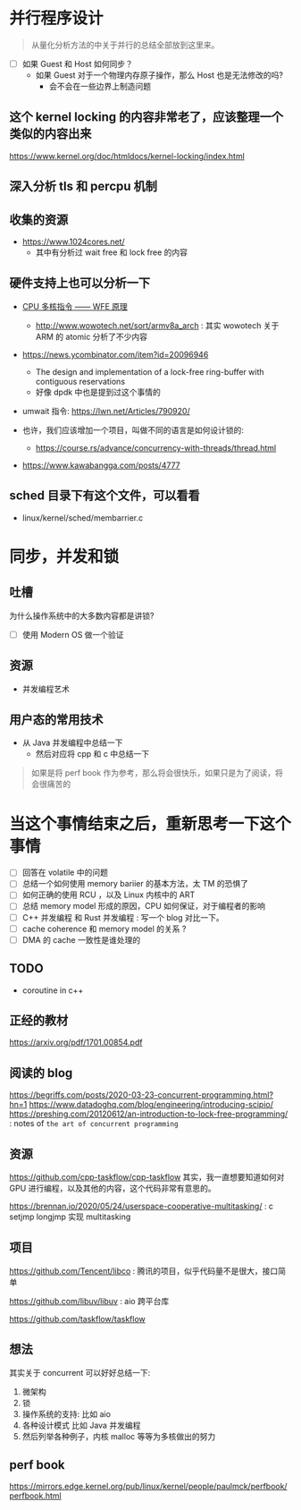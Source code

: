 # 并行程序设计

> 从量化分析方法的中关于并行的总结全部放到这里来。

- [ ] 如果 Guest 和 Host 如何同步？
  - 如果 Guest 对于一个物理内存原子操作，那么 Host 也是无法修改的吗?
    - 会不会在一些边界上制造问题

## 这个 kernel locking 的内容非常老了，应该整理一个类似的内容出来
https://www.kernel.org/doc/htmldocs/kernel-locking/index.html

## 深入分析 tls 和 percpu 机制

## 收集的资源
- https://www.1024cores.net/
  - 其中有分析过 wait free 和 lock free 的内容

## 硬件支持上也可以分析一下
- [CPU 多核指令 —— WFE 原理](http://www.wowotech.net/armv8a_arch/499.html)
  - http://www.wowotech.net/sort/armv8a_arch : 其实 wowotech 关于 ARM 的 atomic 分析了不少内容

- https://news.ycombinator.com/item?id=20096946
  - The design and implementation of a lock-free ring-buffer with contiguous reservations
  - 好像 dpdk 中也是提到过这个事情的

- umwait 指令: https://lwn.net/Articles/790920/

- 也许，我们应该增加一个项目，叫做不同的语言是如何设计锁的:
  - https://course.rs/advance/concurrency-with-threads/thread.html
- https://www.kawabangga.com/posts/4777

## sched 目录下有这个文件，可以看看
- linux/kernel/sched/membarrier.c

# 同步，并发和锁

## 吐槽
为什么操作系统中的大多数内容都是讲锁?
- [ ] 使用 Modern OS 做一个验证

## 资源
- 并发编程艺术

## 用户态的常用技术
- 从 Java 并发编程中总结一下
  - 然后对应将 cpp 和 c 中总结一下

> 如果是将 perf book 作为参考，那么将会很快乐，如果只是为了阅读，将会很痛苦的

# 当这个事情结束之后，重新思考一下这个事情
- [ ] 回答在 volatile 中的问题
- [ ] 总结一个如何使用 memory bariier 的基本方法，太 TM 的恐惧了
- [ ] 如何正确的使用 RCU ，以及 Linux 内核中的 ART
- [ ] 总结 memory model 形成的原因，CPU 如何保证，对于编程者的影响
- [ ] C++ 并发编程 和 Rust 并发编程 : 写一个 blog 对比一下。
- [ ] cache coherence 和 memory model 的关系 ?
- [ ] DMA 的 cache 一致性是谁处理的

## TODO
- coroutine in c++

## 正经的教材
https://arxiv.org/pdf/1701.00854.pdf

## 阅读的 blog

https://begriffs.com/posts/2020-03-23-concurrent-programming.html?hn=1
https://www.datadoghq.com/blog/engineering/introducing-scipio/
https://preshing.com/20120612/an-introduction-to-lock-free-programming/ : notes of `the art of concurrent programming`

## 资源

https://github.com/cpp-taskflow/cpp-taskflow 其实，我一直想要知道如何对 GPU 进行编程，以及其他的内容，这个代码非常有意思的。

https://brennan.io/2020/05/24/userspace-cooperative-multitasking/ : c setjmp longjmp 实现 multitasking

## 项目
https://github.com/Tencent/libco : 腾讯的项目，似乎代码量不是很大，接口简单

https://github.com/libuv/libuv : aio 跨平台库

https://github.com/taskflow/taskflow

## 想法
其实关于 concurrent 可以好好总结一下:
1. 微架构
2. 锁
3. 操作系统的支持: 比如 aio
4. 各种设计模式 比如 Java 并发编程
5. 然后列举各种例子，内核 malloc 等等为多核做出的努力

## perf book
https://mirrors.edge.kernel.org/pub/linux/kernel/people/paulmck/perfbook/perfbook.html
